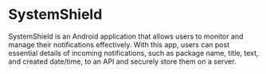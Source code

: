 # SystemShield
 SystemShield is an Android application that allows users to monitor and manage their notifications effectively. With this app, users can post essential details of incoming notifications, such as package name, title, text, and created date/time, to an API and securely store them on a server.
